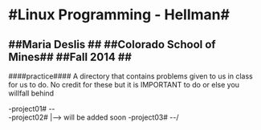 #Linux Programming - Hellman#
===========================
##Maria Deslis ##
##Colorado School of Mines##
##Fall 2014 ##
----------------------------

####practice####
A directory that contains problems given to us in class for us to do. No credit for these but it is IMPORTANT to do or else you willfall behind

-project01# --\
-project02#    |--> will be added soon
-project03# --/
